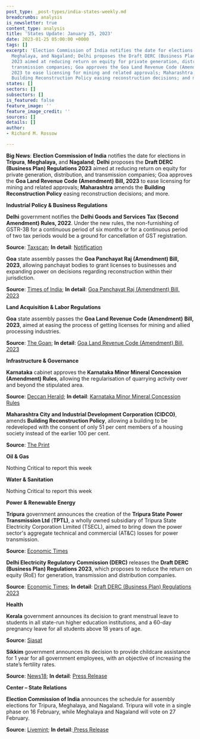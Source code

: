 ```yaml
---
post_type: _post-types/india-states-weekly.md
breadcrumbs: analysis
is_newsletter: true
content_type: analysis
title: 'States Update: January 25, 2023'
date: 2023-01-25 05:00:00 +0000
tags: []
excerpt: 'Election Commission of India notifies the date for elections in Tripura,
  Meghalaya, and Nagaland; Delhi proposes the Draft DERC (Business Plan) Regulations
  2023 aimed at reducing return on equity for private generation, distribution, and
  transmission companies; Goa approves the Goa Land Revenue Code (Amendment) Bill,
  2023 to ease licensing for mining and related approvals; Maharashtra amends the
  Building Reconstruction Policy easing reconstruction decisions; and more.   '
states: []
sectors: []
subsectors: []
is_featured: false
feature_image: ''
feature_image_credit: ''
sources: []
details: []
author:
- Richard M. Rossow

---
```

**Big News**: **Election Commission of India** notifies the date for elections in **Tripura**, **Meghalaya,** and **Nagaland**; **Delhi** proposes the **Draft DERC (Business Plan) Regulations 2023** aimed at reducing return on equity for private generation, distribution, and transmission companies; Goa approves the **Goa Land Revenue Code (Amendment)** **Bill, 2023** to ease licensing for mining and related approvals; **Maharashtra** amends the **Building Reconstruction Policy** easing reconstruction decisions; and more.

**Industrial Policy & Business Regulations**

**Delhi** government notifies the **Delhi Goods and Services Tax (Second Amendment) Rules, 2022**. Under the new rules, the non-furnishing of GSTR-3B for a continuous period of six months or for a continuous period of two tax periods would be a ground for cancellation of GST registration.

**Source**: [Taxscan](https://www.taxscan.in/delhi-notifies-gst-rules-amendment-for-cancellation-of-gst-registration-due-to-non-furnishing-of-gstr-3b-read-notification/246167/); **In detail**: [Notification](http://it.delhigovt.nic.in/writereaddata/egaz202355830.pdf)

**Goa** state assembly passes the **Goa Panchayat Raj (Amendment) Bill, 2023**, allowing panchayat bodies to grant licenses to businesses and expanding power on decisions regarding reconstruction within their jurisdiction. 

**Source**: [Times of India](https://timesofindia.indiatimes.com/city/goa/amid-opposition-din-house-passes-municipalities-amendment-bill/articleshow/97102216.cms); **In detail**: [Goa Panchayat Raj (Amendment) Bill, 2023](https://acrobat.adobe.com/id/urn:aaid:sc:VA6C2:1cd24269-2f7f-46f7-ae34-43e249c8ed77)

**Land Acquisition & Labor Regulations**

**Goa** state assembly passes the **Goa Land Revenue Code (Amendment)** **Bill, 2023**, aimed at easing the process of getting licenses for mining and allied processing industries. 

**Source**: [The Goan](https://www.thegoan.net/goa-news/%EF%BB%BFthree-amendment-bills-passed-despite-oppn-protests-in-house/94122.html); **In detail**: [Goa Land Revenue Code (Amendment) Bill, 2023](https://acrobat.adobe.com/id/urn:aaid:sc:VA6C2:39c279b4-0770-44b1-8960-6a8b341b9304)

**Infrastructure & Governance**

**Karnataka** cabinet approves the **Karnataka Minor Mineral Concession (Amendment) Rules**, allowing the regularisation of quarrying activity over and beyond the stipulated area. 

**Source**: [Deccan Herald](https://www.deccanherald.com/state/top-karnataka-stories/karnataka-to-regularise-unauthorised-quarrying-1183063.html); **In detail**: [Karnataka Minor Mineral Concession Rules](https://acrobat.adobe.com/id/urn:aaid:sc:VA6C2:e746ee58-cfe7-4228-a322-f47ceaa40b60)

**Maharashtra City and Industrial Development Corporation (CIDCO)**, amends **Building Reconstruction Policy**, allowing a building to be redeveloped with the consent of only 51 per cent members of a housing society instead of the earlier 100 per cent. 

**Source**: [The Print](https://theprint.in/india/cidco-amends-policy-now-consent-of-only-51-pc-members-required-for-redevelopment-of-buildings-in-navi-mumbai/1325110/)

**Oil & Gas**

Nothing Critical to report this week

**Water & Sanitation**

Nothing Critical to report this week

**Power & Renewable Energy**

**Tripura** government announces the creation of the **Tripura State Power Transmission Ltd** (**TPTL)**, a wholly owned subsidiary of Tripura State Electricity Corporation Limited (TSECL), aimed to bring down the power sector's aggregate technical and commercial (AT&C) losses for power transmission. 

**Source**: [Economic Times](https://energy.economictimes.indiatimes.com/news/power/tripura-forms-separate-entity-for-intra-state-electricity-transmission/97239099)

**Delhi Electricity Regulatory Commission (DERC)** releases the **Draft DERC (Business Plan) Regulations 2023**, which proposes to reduce the return on equity (RoE) for generation, transmission and distribution companies. 

**Source**: [Economic Times](https://energy.economictimes.indiatimes.com/news/power/derc-drafts-cut-in-return-on-equity-for-companies-power-discoms-fume/97218244); **In detail**: [Draft DERC (Business Plan) Regulations 2023](http://www.derc.gov.in/sites/default/files/DERC%20DRAFT%20Business%20Plan%20Regulations%202023.pdf)

**Health**

**Kerala** government announces its decision to grant menstrual leave to students in all state-run higher education institutions, and a 60-day pregnancy leave for all students above 18 years of age. 

**Source**: [Siasat](https://www.siasat.com/kerala-govt-grants-menstrual-leave-for-students-in-state-run-institutions-2507280/)

**Sikkim** government announces its decision to provide childcare assistance for 1 year for all government employees, with an objective of increasing the state’s fertility rates. 

**Source**: [News18](https://www.news18.com/news/india/good-news-for-expecting-mothers-in-sikkim-govt-announces-slew-of-benefits-to-improve-fertility-rate-6879445.html); **In detail**: [Press Release](https://sikkim.gov.in/media/press-release/press-info?name=Chief+Minister+Shri+Prem+Singh+Tamang+today+announced+the+provision+of+home+child+care+facilities+for+female+employees+of+the+State+government)

**Center – State Relations**

**Election Commission of India** announces the schedule for assembly elections for Tripura, Meghalaya, and Nagaland. Tripura will vote in a single phase on 16 February, while Meghalaya and Nagaland will vote on 27 February. 

**Source**: [Livemint](https://www.livemint.com/news/india/ec-announces-assembly-election-schedule-for-meghalaya-nagaland-tripura-11674045328805.html); **In detail**:[ Press Release](https://eci.gov.in/files/file/14752-general-election-to-legislative-assemblies-of-meghalaya-nagaland-and-tripura-2023-press-note-reg/)
